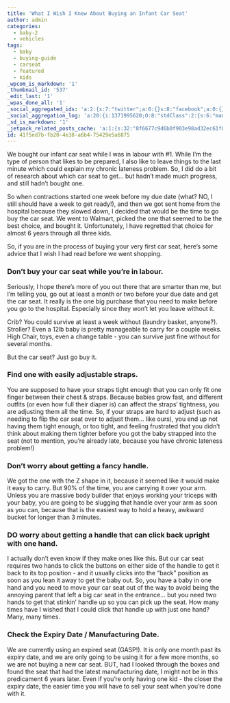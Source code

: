 ```yaml
---
title: 'What I Wish I Knew About Buying an Infant Car Seat'
author: admin
categories:
  - baby-2
  - vehicles
tags:
  - baby
  - buying-guide
  - carseat
  - featured
  - kids
_wpcom_is_markdown: '1'
_thumbnail_id: '537'
_edit_last: '1'
_wpas_done_all: '1'
_social_aggregated_ids: 'a:2:{s:7:"twitter";a:0:{}s:8:"facebook";a:0:{}}'
_social_aggregation_log: 'a:20:{i:1371995620;O:8:"stdClass":2:{s:6:"manual";b:0;s:5:"items";a:0:{}}i:1372016243;O:8:"stdClass":2:{s:6:"manual";b:0;s:5:"items";a:0:{}}i:1372032962;O:8:"stdClass":2:{s:6:"manual";b:0;s:5:"items";a:0:{}}i:1372042821;O:8:"stdClass":2:{s:6:"manual";b:0;s:5:"items";a:0:{}}i:1372153510;O:8:"stdClass":2:{s:6:"manual";b:0;s:5:"items";a:0:{}}i:1372308359;O:8:"stdClass":2:{s:6:"manual";b:0;s:5:"items";a:0:{}}i:1372569963;O:8:"stdClass":2:{s:6:"manual";b:0;s:5:"items";a:0:{}}i:1372887221;O:8:"stdClass":2:{s:6:"manual";b:0;s:5:"items";a:0:{}}i:1373058402;O:8:"stdClass":2:{s:6:"manual";b:0;s:5:"items";a:0:{}}i:1373231805;O:8:"stdClass":2:{s:6:"manual";b:0;s:5:"items";a:0:{}}i:1398184671;O:8:"stdClass":2:{s:6:"manual";b:0;s:5:"items";a:0:{}}i:1398186906;O:8:"stdClass":2:{s:6:"manual";b:0;s:5:"items";a:0:{}}i:1398190012;O:8:"stdClass":2:{s:6:"manual";b:0;s:5:"items";a:0:{}}i:1398194096;O:8:"stdClass":2:{s:6:"manual";b:0;s:5:"items";a:0:{}}i:1398201302;O:8:"stdClass":2:{s:6:"manual";b:0;s:5:"items";a:0:{}}i:1398215705;O:8:"stdClass":2:{s:6:"manual";b:0;s:5:"items";a:0:{}}i:1398249882;O:8:"stdClass":2:{s:6:"manual";b:0;s:5:"items";a:0:{}}i:1398294983;O:8:"stdClass":2:{s:6:"manual";b:0;s:5:"items";a:0:{}}i:1398381409;O:8:"stdClass":2:{s:6:"manual";b:0;s:5:"items";a:0:{}}i:1398554532;O:8:"stdClass":2:{s:6:"manual";b:0;s:5:"items";a:0:{}}}'
_sd_is_markdown: '1'
_jetpack_related_posts_cache: 'a:1:{s:32:"8f6677c9d6b0f903e98ad32ec61f8deb";a:2:{s:7:"expires";i:1520065401;s:7:"payload";a:3:{i:0;a:1:{s:2:"id";i:24;}i:1;a:1:{s:2:"id";i:247;}i:2;a:1:{s:2:"id";i:490;}}}}'
id: 41f5ed7b-fb20-4e38-a6b4-75429e5a6875
---
```

<p>We bought our infant car seat while I was in labour with #1.  While I’m the type of person that likes to be prepared, I also like to leave things to the last minute which could explain my chronic lateness problem.  So, I did do a bit of research about which car seat to get... but hadn’t made much progress, and still hadn’t bought one.</p>
<p>So when contractions started one week before my due date (what? NO, I still should have a week to get ready!), and then we got sent home from the hospital because they slowed down, I decided that would be the time to go buy the car seat.  We went to Walmart, picked the one that seemed to be the best choice, and bought it.  Unfortunately, I have regretted that choice for almost 6 years through all three kids.</p>
<p>So, if you are in the process of buying your very first car seat, here’s some advice that I wish I had read before we went shopping.</p>
<h3>Don’t buy your car seat while you’re in labour.</h3>
<p>Seriously, I hope there’s more of you out there that are smarter than me, but I’m telling you, go out at least a month or two before your due date and get the car seat.  It really is the one big purchase that you need to make before you go to the hospital.  Especially since they won’t let you leave without it.</p>
<p>Crib?  You could survive at least a week without (laundry basket, anyone?).  Stroller?  Even a 12lb baby is pretty manageable to carry for a couple weeks.  High Chair, toys, even a change table - you can survive just fine without for several months.</p>
<p>But the car seat? Just go buy it.</p>
<h3>Find one with easily adjustable straps.</h3>
<p>You are supposed to have your straps tight enough that you can only fit one finger between their chest &amp; straps.  Because babies grow fast, and different outfits (or even how full their diaper is) can affect the straps’ tightness, you are adjusting them all the time. So, if your straps are hard to adjust (such as needing to flip the car seat over to adjust them... like ours), you end up not having them tight enough, or too tight, and feeling frustrated that you didn’t think about making them tighter before you got the baby strapped into the seat (not to mention, you’re already late, because you have chronic lateness problem!)</p>
<h3>Don’t worry about getting a fancy handle.</h3>
<p>We got the one with the Z shape in it, because it seemed like it would make it easy to carry.  But 90% of the time, you are carrying it over your arm.  Unless you are massive body builder that enjoys working your triceps with your baby, you are going to be slugging that handle over your arm as soon as you can, because that is the easiest way to hold a heavy, awkward bucket for longer than 3 minutes.</p>
<h3>DO worry about getting a handle that can click back upright with one hand.</h3>
<p>I actually don’t even know if they make ones like this.  But our car seat requires two hands to click the buttons on either side of the handle to get it back to its top position - and it usually clicks into the “back” position as soon as you lean it away to get the baby out.  So, you have a baby in one hand and you need to move your car seat out of the way to avoid being the annoying parent that left a big car seat in the entrance... but you need two hands to get that stinkin’ handle up so you can pick up the seat.  How many times have I wished that I could click that handle up with just one hand?  Many, many times.</p>
<h3>Check the Expiry Date / Manufacturing Date.</h3>
<p>We are currently using an expired seat (GASP!).  It is only one month past its expiry date, and we are only going to be using it for a few more months, so we are not buying a new car seat.  BUT, had I looked through the boxes and found the seat that had the latest manufacturing date, I might not be in this predicament 6 years later.  Even if you’re only having one kid - the closer the expiry date, the easier time you will have to sell your seat when you’re done with it.</p>
